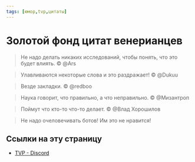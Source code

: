 ```yaml
---
tags: [юмор,tvp,цитаты]
---
```

# Золотой фонд цитат венерианцев

> Не надо делать никаких исследований, чтобы понять, что это будет влиять. © @Ars

> Улавливаются некоторые слова и это раздражает! © @Dukuu

> Везде закладки. © @redboo

> Наука говорит, что правильно, а что неправильно. © @Мизантроп

> Поймут что кто-то что-то делает. © @Влад Хорошилов

> Не надо очеловечивать ботов! Им это не нравится!

## Ссылки на эту страницу

- [TVP - Discord](TVP%20-%20Discord.md)